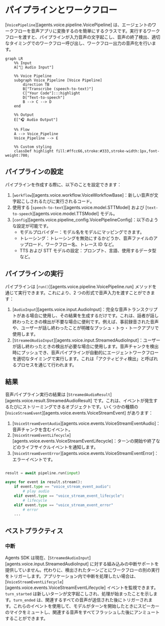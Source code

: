 # パイプラインとワークフロー

[`VoicePipeline`][agents.voice.pipeline.VoicePipeline] は、エージェントのワークフローを音声アプリに変換するのを簡単にするクラスです。実行するワークフローを渡すと、パイプラインが入力音声の文字起こし、音声の終了検出、適切なタイミングでのワークフロー呼び出し、ワークフロー出力の音声化を行います。

```mermaid
graph LR
    %% Input
    A["🎤 Audio Input"]

    %% Voice Pipeline
    subgraph Voice_Pipeline [Voice Pipeline]
        direction TB
        B["Transcribe (speech-to-text)"]
        C["Your Code"]:::highlight
        D["Text-to-speech"]
        B --> C --> D
    end

    %% Output
    E["🎧 Audio Output"]

    %% Flow
    A --> Voice_Pipeline
    Voice_Pipeline --> E

    %% Custom styling
    classDef highlight fill:#ffcc66,stroke:#333,stroke-width:1px,font-weight:700;

```

## パイプラインの設定

パイプラインを作成する際に、以下のことを設定できます：

1. [`workflow`][agents.voice.workflow.VoiceWorkflowBase]：新しい音声が文字起こしされるたびに実行されるコード。
2. 使用する [`speech-to-text`][agents.voice.model.STTModel] および [`text-to-speech`][agents.voice.model.TTSModel] モデル。
3. [`config`][agents.voice.pipeline_config.VoicePipelineConfig]：以下のような設定が可能です。
    - モデルプロバイダー：モデル名をモデルにマッピングできます。
    - トレーシング：トレーシングを無効にするかどうか、音声ファイルのアップロード、ワークフロー名、トレース ID など。
    - TTS および STT モデルの設定：プロンプト、言語、使用するデータ型など。

## パイプラインの実行

パイプラインは [`run()`][agents.voice.pipeline.VoicePipeline.run] メソッドを通じて実行できます。これにより、2 つの形式で音声入力を渡すことができます：

1. [`AudioInput`][agents.voice.input.AudioInput]：完全な音声トランスクリプトがある場合に使用し、その結果を生成するだけです。これは、話者が話し終わったときの検出が不要な場合に便利です。例えば、事前録音された音声や、ユーザーが話し終わったことが明確なプッシュ・トゥ・トークアプリで使用します。
2. [`StreamedAudioInput`][agents.voice.input.StreamedAudioInput]：ユーザーが話し終わったときの検出が必要な場合に使用します。音声チャンクを検出時にプッシュでき、音声パイプラインが自動的にエージェントワークフローを適切なタイミングで実行します。これは「アクティビティ検出」と呼ばれるプロセスを通じて行われます。

## 結果

音声パイプライン実行の結果は [`StreamedAudioResult`][agents.voice.result.StreamedAudioResult] です。これは、イベントが発生するたびにストリーミングできるオブジェクトです。いくつかの種類の [`VoiceStreamEvent`][agents.voice.events.VoiceStreamEvent] があります：

1. [`VoiceStreamEventAudio`][agents.voice.events.VoiceStreamEventAudio]：音声チャンクを含むイベント。
2. [`VoiceStreamEventLifecycle`][agents.voice.events.VoiceStreamEventLifecycle]：ターンの開始や終了などのライフサイクルイベントを通知します。
3. [`VoiceStreamEventError`][agents.voice.events.VoiceStreamEventError]：エラーイベントです。

```python

result = await pipeline.run(input)

async for event in result.stream():
    if event.type == "voice_stream_event_audio":
        # play audio
    elif event.type == "voice_stream_event_lifecycle":
        # lifecycle
    elif event.type == "voice_stream_event_error"
        # error
    ...
```

## ベストプラクティス

### 中断

Agents SDK は現在、[`StreamedAudioInput`][agents.voice.input.StreamedAudioInput] に対する組み込みの中断サポートを提供していません。代わりに、検出されたターンごとにワークフローの別の実行をトリガーします。アプリケーション内で中断を処理したい場合は、[`VoiceStreamEventLifecycle`][agents.voice.events.VoiceStreamEventLifecycle] イベントを監視できます。`turn_started` は新しいターンが文字起こしされ、処理が始まったことを示します。`turn_ended` は、関連するすべての音声が送信された後にトリガーされます。これらのイベントを使用して、モデルがターンを開始したときにスピーカーのマイクをミュートし、関連する音声をすべてフラッシュした後にアンミュートすることができます。